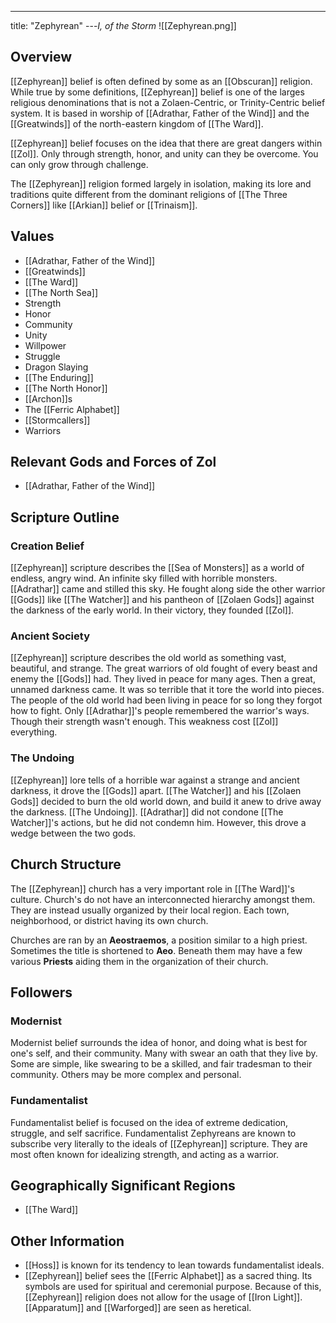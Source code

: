 ---
title: "Zephyrean"
---*I, of the Storm*
![[Zephyrean.png]]

## Overview
[[Zephyrean]] belief is often defined by some as an [[Obscuran]] religion. While true by some definitions, [[Zephyrean]] belief is one of the larges religious denominations that is not a Zolaen-Centric, or Trinity-Centric belief system. It is based in worship of [[Adrathar, Father of the Wind]] and the [[Greatwinds]] of the north-eastern kingdom of [[The Ward]].

[[Zephyrean]] belief focuses on the idea that there are great dangers within [[Zol]]. Only through strength, honor, and unity can they be overcome. You can only grow through challenge.

The [[Zephyrean]] religion formed largely in isolation, making its lore and traditions quite different from the dominant religions of [[The Three Corners]] like [[Arkian]] belief or [[Trinaism]].

## Values
- [[Adrathar, Father of the Wind]]
- [[Greatwinds]]
- [[The Ward]]
- [[The North Sea]]
- Strength
- Honor
- Community
- Unity
- Willpower
- Struggle
- Dragon Slaying
- [[The Enduring]]
- [[The North Honor]]
- [[Archon]]s
- The [[Ferric Alphabet]]
- [[Stormcallers]]
- Warriors

## Relevant Gods and Forces of Zol
- [[Adrathar, Father of the Wind]]

## Scripture Outline
### Creation Belief
[[Zephyrean]] scripture describes the [[Sea of Monsters]] as a world of endless, angry wind. An infinite sky filled with horrible monsters. [[Adrathar]] came and stilled this sky. He fought along side the other warrior [[Gods]] like [[The Watcher]] and his pantheon of [[Zolaen Gods]] against the darkness of the early world. In their victory, they founded [[Zol]].

### Ancient Society
[[Zephyrean]] scripture describes the old world as something vast, beautiful, and strange. The great warriors of old fought of every beast and enemy the [[Gods]] had. They lived in peace for many ages. Then a great, unnamed darkness came. It was so terrible that it tore the world into pieces. The people of the old world had been living in peace for so long they forgot how to fight. Only [[Adrathar]]'s people remembered the warrior's ways. Though their strength wasn't enough. This weakness cost [[Zol]] everything.

### The Undoing
[[Zephyrean]] lore tells of a horrible war against a strange and ancient darkness, it drove the [[Gods]] apart. [[The Watcher]] and his [[Zolaen Gods]] decided to burn the old world down, and build it anew to drive away the darkness. [[The Undoing]]. [[Adrathar]] did not condone [[The Watcher]]'s actions, but he did not condemn him. However, this drove a wedge between the two gods.

## Church Structure
The [[Zephyrean]] church has a very important role in [[The Ward]]'s culture. Church's do not have an interconnected hierarchy amongst them. They are instead usually organized by their local region. Each town, neighborhood, or district having its own church.

Churches are ran by an **Aeostraemos**, a position similar to a high priest. Sometimes the title is shortened to **Aeo**. Beneath them may have a few various **Priests** aiding them in the organization of their church.

## Followers
### Modernist
Modernist belief surrounds the idea of honor, and doing what is best for one's self, and their community. Many with swear an oath that they live by. Some are simple, like swearing to be a skilled, and fair tradesman to their community. Others may be more complex and personal.

### Fundamentalist
Fundamentalist belief is focused on the idea of extreme dedication, struggle, and self sacrifice. Fundamentalist Zephyreans are known to subscribe very literally to the ideals of [[Zephyrean]] scripture. They are most often known for idealizing strength, and acting as a warrior.

## Geographically Significant Regions
- [[The Ward]]

## Other Information
- [[Hoss]] is known for its tendency to lean towards fundamentalist ideals.
- [[Zephyrean]] belief sees the [[Ferric Alphabet]] as a sacred thing. Its symbols are used for spiritual and ceremonial purpose. Because of this, [[Zephyrean]] religion does not allow for the usage of [[Iron Light]]. [[Apparatum]] and [[Warforged]] are seen as heretical.